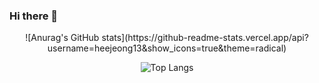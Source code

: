 ### Hi there 👋

<div align="center">
![Anurag's GitHub stats](https://github-readme-stats.vercel.app/api?username=heejeong13&show_icons=true&theme=radical)

![Top Langs](https://github-readme-stats.vercel.app/api/top-langs/?username=heejeong13&layout=compact)

</div>
<!--
**heejeong13/heejeong13** is a ✨ _special_ ✨ repository because its `README.md` (this file) appears on your GitHub profile.

Here are some ideas to get you started:

- 🔭 I’m currently working on ...
- 🌱 I’m currently learning ...
- 👯 I’m looking to collaborate on ...
- 🤔 I’m looking for help with ...
- 💬 Ask me about ...
- 📫 How to reach me: ...
- 😄 Pronouns: ...
- ⚡ Fun fact: ...
-->
